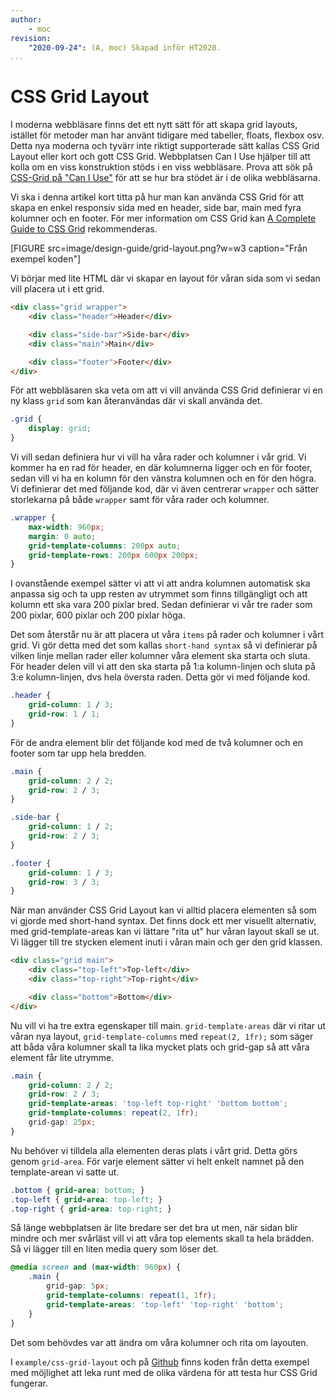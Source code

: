 ```yaml
---
author:
    - moc
revision:
    "2020-09-24": (A, moc) Skapad inför HT2020.
...
```

CSS Grid Layout
==================================

I moderna webbläsare finns det ett nytt sätt för att skapa grid layouts, istället för metoder man har använt tidigare med tabeller, floats, flexbox osv. Detta nya moderna och tyvärr inte riktigt supporterade sätt kallas CSS Grid Layout eller kort och gott CSS Grid. Webbplatsen Can I Use hjälper till att kolla om en viss konstruktion stöds i en viss webbläsare. Prova att sök på [CSS-Grid på "Can I Use"](http://caniuse.com/#search=css-grid) för att se hur bra stödet är i de olika webbläsarna.

Vi ska i denna artikel kort titta på hur man kan använda CSS Grid för att skapa en enkel responsiv sida med en header, side bar, main med fyra kolumner och en footer. För mer information om CSS Grid kan [A Complete Guide to CSS Grid](https://css-tricks.com/snippets/css/complete-guide-grid/) rekommenderas.

[FIGURE src=image/design-guide/grid-layout.png?w=w3 caption="Från exempel koden"]

Vi börjar med lite HTML där vi skapar en layout för våran sida som vi sedan vill placera ut i ett grid.


```html
<div class="grid wrapper">
    <div class="header">Header</div>

    <div class="side-bar">Side-bar</div>
    <div class="main">Main</div>

    <div class="footer">Footer</div>
</div>
```

För att webbläsaren ska veta om att vi vill använda CSS Grid definierar vi en ny klass `grid` som kan återanvändas där vi skall använda det.

```css
.grid {
    display: grid;
}
```

Vi vill sedan definiera hur vi vill ha våra rader och kolumner i vår grid. Vi kommer ha en rad för header, en där kolumnerna ligger och en för footer, sedan vill vi ha en kolumn för den vänstra kolumnen och en för den högra. Vi definierar det med följande kod, där vi även centrerar `wrapper` och sätter storlekarna på både `wrapper` samt för våra rader och kolumner.


```css
.wrapper {
    max-width: 960px;
    margin: 0 auto;
    grid-template-columns: 200px auto;
    grid-template-rows: 200px 600px 200px;
}
```

I ovanstående exempel sätter vi att vi att andra kolumnen automatisk ska anpassa sig och ta upp resten av utrymmet som finns tillgängligt och att kolumn ett ska vara 200 pixlar bred. Sedan definierar vi vår tre rader som 200 pixlar, 600 pixlar och 200 pixlar höga.

Det som återstår nu är att placera ut våra `items` på rader och kolumner i vårt grid. Vi gör detta med det som kallas `short-hand syntax` så vi definierar på vilken linje mellan rader eller kolumner våra element ska starta och sluta. För header delen vill vi att den ska starta på 1:a kolumn-linjen och sluta på 3:e kolumn-linjen, dvs hela översta raden. Detta gör vi med följande kod.

```css
.header {
    grid-column: 1 / 3;
    grid-row: 1 / 1;
}
```

För de andra element blir det följande kod med de två kolumner och en footer som tar upp hela bredden.

```css
.main {
    grid-column: 2 / 2;
    grid-row: 2 / 3;
}

.side-bar {
    grid-column: 1 / 2;
    grid-row: 2 / 3;
}

.footer {
    grid-column: 1 / 3;
    grid-row: 3 / 3;
}
```

När man använder CSS Grid Layout kan vi alltid placera elementen så som vi gjorde med short-hand syntax. Det finns dock ett mer visuellt alternativ, med grid-template-areas kan vi lättare "rita ut" hur våran layout skall se ut. Vi lägger till tre stycken element inuti i våran main och ger den grid klassen.

```html
<div class="grid main">
    <div class="top-left">Top-left</div>
    <div class="top-right">Top-right</div>

    <div class="bottom">Bottom</div>
</div>
```

Nu vill vi ha tre extra egenskaper till main. `grid-template-areas` där vi ritar ut våran nya layout, `grid-template-columns` med `repeat(2, 1fr);` som säger att båda våra kolumner skall ta lika mycket plats och grid-gap så att våra element får lite utrymme.

```css
.main {
    grid-column: 2 / 2;
    grid-row: 2 / 3;
    grid-template-areas: 'top-left top-right' 'bottom bottom';
    grid-template-columns: repeat(2, 1fr);
    grid-gap: 25px;
}
```

Nu behöver vi tilldela alla elementen deras plats i vårt grid. Detta görs genom `grid-area`. För varje element sätter vi helt enkelt namnet på den template-arean vi satte ut.

```css
.bottom { grid-area: bottom; }
.top-left { grid-area: top-left; }
.top-right { grid-area: top-right; }
```

Så länge webbplatsen är lite bredare ser det bra ut men, när sidan blir mindre och mer svårläst vill vi att våra top elements skall ta hela brädden. Så vi lägger till en liten media query som löser det. 

```css
@media screen and (max-width: 960px) {
    .main {
        grid-gap: 5px;
        grid-template-columns: repeat(1, 1fr);
        grid-template-areas: 'top-left' 'top-right' 'bottom';
    }
}
```

Det som behövdes var att ändra om våra kolumner och rita om layouten.

I `example/css-grid-layout` och på [Github](https://github.com/dbwebb-se/design-v3/tree/master/example/css-grid-layout) finns koden från detta exempel med möjlighet att leka runt med de olika värdena för att testa hur CSS Grid fungerar.
